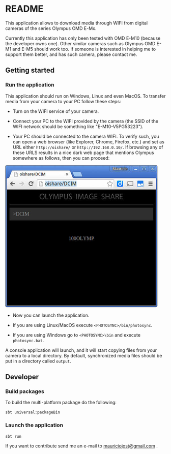 # README

This application allows to download media through WIFI from digital cameras of the series Olympus OMD E-Mx.

Currently this application has only been tested with OMD E-M10 (because the developer owns one). Other similar cameras
such as Olympus OMD E-M1 and E-M5 should work too. If someone is interested in helping me to support them better,
and has such camera, please contact me.

## Getting started

### Run the application

This application should run on Windows, Linux and even MacOS.
To transfer media from your camera to your PC follow these steps:

- Turn on the WIFI service of your camera.

- Connect your PC to the WIFI provided by the camera (the SSID of the WIFI network should be something like
"E-M10-V5PG53223").



- Your PC should be connected to the camera WIFI. To verify such, you can open a web browser (like Explorer,
Chrome, Firefox, etc.) and set as URL either `http://oishare/` or `http://192.168.0.10/`. If browsing any of these URLS
results in a nice dark web page that mentions Olympus somewhere as follows, then you can proceed:

![PC correctly connected to the camera](doc/images/oishare-wifi-connected-ok.jpg)

- Now you can launch the application.

 - If you are using Linux/MacOS execute `<PHOTOSYNC>/bin/photosync`.

 - If you are using Windows go to `<PHOTOSYNC>\bin` and execute `photosync.bat`.

A console application will launch, and it will start copying files from your camera to a local directory. By default,
synchronized media files should be put in a directory called `output`.

## Developer

### Build packages

To build the multi-platform package do the following:

```
sbt universal:packageBin
```

### Launch the application

```
sbt run
```

If you want to contribute send me an e-mail to mauriciojost@gmail.com .
